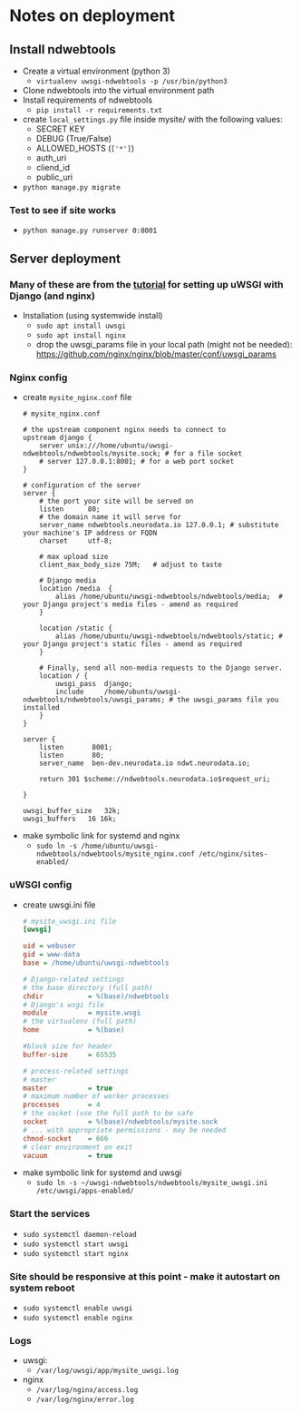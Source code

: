 # Notes on deployment

## Install ndwebtools
- Create a virtual environment (python 3)
    - `virtualenv uwsgi-ndwebtools -p /usr/bin/python3`
- Clone ndwebtools into the virtual environment path
- Install requirements of ndwebtools
    - `pip install -r requirements.txt`
- create `local_settings.py` file inside mysite/ with the following values:
    - SECRET KEY
    - DEBUG (True/False)
    - ALLOWED_HOSTS (`['*']`)
    - auth_uri
    - cliend_id
    - public_uri
- `python manage.py migrate`

### Test to see if site works
- `python manage.py runserver 0:8001`

## Server deployment
### Many of these are from the [tutorial](https://uwsgi-docs.readthedocs.io/en/latest/tutorials/Django_and_nginx.html) for setting up uWSGI with Django (and nginx)
- Installation (using systemwide install)
    - `sudo apt install uwsgi`
    - `sudo apt install nginx`
    - drop the uwsgi_params file in your local path (might not be needed): https://github.com/nginx/nginx/blob/master/conf/uwsgi_params
### Nginx config
- create `mysite_nginx.conf` file
    ```apacheconf
    # mysite_nginx.conf

    # the upstream component nginx needs to connect to
    upstream django {
        server unix:///home/ubuntu/uwsgi-ndwebtools/ndwebtools/mysite.sock; # for a file socket
        # server 127.0.0.1:8001; # for a web port socket
    }

    # configuration of the server
    server {
        # the port your site will be served on
        listen      80;
        # the domain name it will serve for
        server_name ndwebtools.neurodata.io 127.0.0.1; # substitute your machine's IP address or FQDN
        charset     utf-8;

        # max upload size
        client_max_body_size 75M;   # adjust to taste

        # Django media
        location /media  {
            alias /home/ubuntu/uwsgi-ndwebtools/ndwebtools/media;  # your Django project's media files - amend as required
        }

        location /static {
            alias /home/ubuntu/uwsgi-ndwebtools/ndwebtools/static; # your Django project's static files - amend as required
        }

        # Finally, send all non-media requests to the Django server.
        location / {
            uwsgi_pass  django;
            include     /home/ubuntu/uwsgi-ndwebtools/ndwebtools/uwsgi_params; # the uwsgi_params file you installed
        }
    }

    server {
        listen       8001;
        listen       80;
        server_name  ben-dev.neurodata.io ndwt.neurodata.io;

        return 301 $scheme://ndwebtools.neurodata.io$request_uri;

    }

    uwsgi_buffer_size   32k;
    uwsgi_buffers   16 16k;
    ```
- make symbolic link for systemd and nginx
    - `sudo ln -s /home/ubuntu/uwsgi-ndwebtools/ndwebtools/mysite_nginx.conf /etc/nginx/sites-enabled/`

### uWSGI config
- create uwsgi.ini file
    ```ini
    # mysite_uwsgi.ini file
    [uwsgi]

    uid = webuser
    gid = www-data
    base = /home/ubuntu/uwsgi-ndwebtools

    # Django-related settings
    # the base directory (full path)
    chdir           = %(base)/ndwebtools
    # Django's wsgi file
    module          = mysite.wsgi
    # the virtualenv (full path)
    home            = %(base)

    #block size for header
    buffer-size     = 65535

    # process-related settings
    # master
    master          = true
    # maximum number of worker processes
    processes       = 4
    # the socket (use the full path to be safe
    socket          = %(base)/ndwebtools/mysite.sock
    # ... with appropriate permissions - may be needed
    chmod-socket    = 666
    # clear environment on exit
    vacuum          = true
    ```
- make symbolic link for systemd and uwsgi
    - `sudo ln -s ~/uwsgi-ndwebtools/ndwebtools/mysite_uwsgi.ini /etc/uwsgi/apps-enabled/`

### Start the services
- `sudo systemctl daemon-reload`
- `sudo systemctl start uwsgi`
- `sudo systemctl start nginx`

### Site should be responsive at this point - make it autostart on system reboot
- `sudo systemctl enable uwsgi`
- `sudo systemctl enable nginx`

### Logs
- uwsgi:
    - `/var/log/uwsgi/app/mysite_uwsgi.log`
- nginx
    - `/var/log/nginx/access.log`
    - `/var/log/nginx/error.log`
